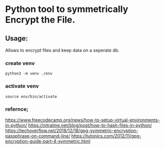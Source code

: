
# Python tool to symmetrically Encrypt the File.

## Usage:
Allows to encrypt files and keep data on a seperate db. 

### create venv
`python3 -m venv ./env`

### activate venv
`source env/bin/activate`


### refernce;
https://www.freecodecamp.org/news/how-to-setup-virtual-environments-in-python/
https://nitratine.net/blog/post/how-to-hash-files-in-python/
https://techoverflow.net/2018/12/18/gpg-symmetric-encryption-passphrase-on-command-line/
https://tutonics.com/2012/11/gpg-encryption-guide-part-4-symmetric.html